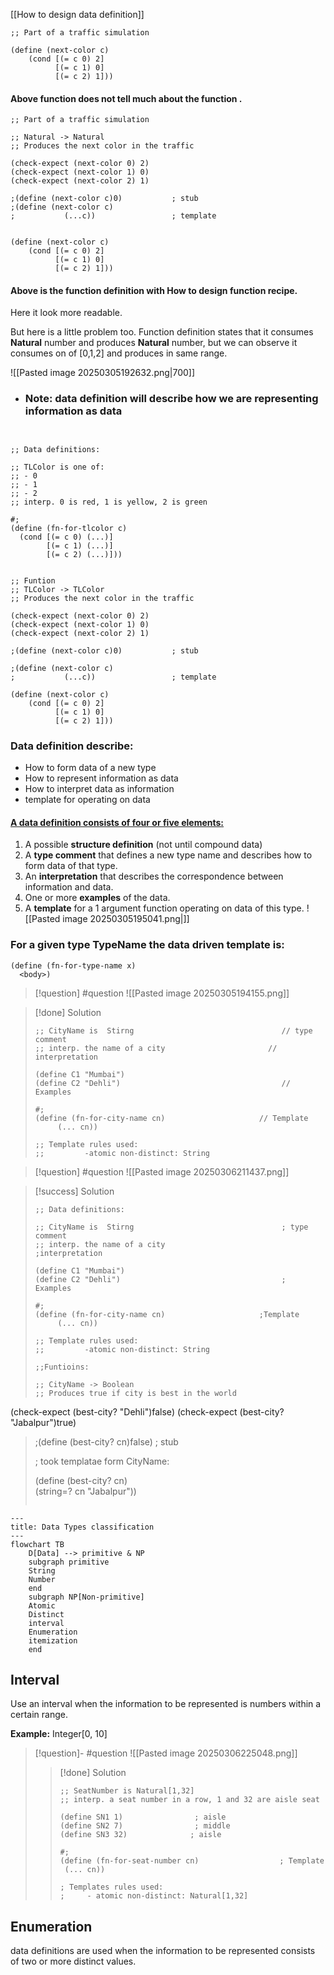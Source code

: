 [[How to design data definition]]

```
;; Part of a traffic simulation

(define (next-color c)
    (cond [(= c 0) 2]
          [(= c 1) 0]
          [(= c 2) 1]))
```

#### Above function does not tell much about the function .

```
;; Part of a traffic simulation

;; Natural -> Natural
;; Produces the next color in the traffic

(check-expect (next-color 0) 2)
(check-expect (next-color 1) 0)
(check-expect (next-color 2) 1)

;(define (next-color c)0)           ; stub
;(define (next-color c)
;           (...c))                 ; template

  
(define (next-color c)
    (cond [(= c 0) 2]
          [(= c 1) 0]
          [(= c 2) 1]))
```

#### Above is the function definition with How to design function recipe.
Here it look more readable.

But here is a little problem too. Function definition states that it consumes **Natural** number  and produces **Natural** number, but we can observe it 
consumes on of [0,1,2] and produces in same range.


![[Pasted image 20250305192632.png|700]]


 - ### Note: data definition will describe how we are representing information as data
```
  

;; Data definitions:

;; TLColor is one of:
;; - 0
;; - 1
;; - 2
;; interp. 0 is red, 1 is yellow, 2 is green

#;
(define (fn-for-tlcolor c)
  (cond [(= c 0) (...)]
        [(= c 1) (...)]
        [(= c 2) (...)]))

  
;; Funtion
;; TLColor -> TLColor
;; Produces the next color in the traffic

(check-expect (next-color 0) 2)
(check-expect (next-color 1) 0)
(check-expect (next-color 2) 1)

;(define (next-color c)0)           ; stub

;(define (next-color c)
;           (...c))                 ; template

(define (next-color c)
    (cond [(= c 0) 2]
          [(= c 1) 0]
          [(= c 2) 1]))
```

### Data definition describe:
- How to form data of a new type
- How to represent information as data
- How to interpret data as information
- template for operating on data

#### [A data definition consists of four or five elements:](https://courses.edx.org/courses/course-v1:UBCx+SPD1x+2T2015/77860a93562d40bda45e452ea064998b/?_gl=1*1qvyjwn*_gcl_au*MjA5MjE3OTMwMC4xNzM0NTIwNzg5*_ga*MTYwOTgwMTkzNS4xNzM0NTIwNzg4*_ga_D3KS4KMDT0*MTc0MTE4Mzc1MS42LjEuMTc0MTE4Mzc1NC41Ny4wLjA.#HtDD)

1. A possible **structure definition** (not until compound data)
2. A **type comment** that defines a new type name and describes how to form data of that type.
3. An **interpretation** that describes the correspondence between information and data.
4. One or more **examples** of the data.
5. A **template** for a 1 argument function operating on data of this type.
![[Pasted image 20250305195041.png|]]

### For a given type TypeName the data driven template is:

```
(define (fn-for-type-name x)
  <body>)
```




>[!question]
>#question
>![[Pasted image 20250305194155.png]]


> [!done] Solution
> ```
> ;; CityName is  Stirng                                 // type comment
> ;; interp. the name of a city                       // interpretation
> 
>(define C1 "Mumbai")
>(define C2 "Dehli")                                    // Examples
>
>#;
>(define (fn-for-city-name cn)                     // Template
>      (... cn))
>
>;; Template rules used: 
>;;         -atomic non-distinct: String 

>[!question]
>#question
>![[Pasted image 20250306211437.png]]

 >[!success] Solution
 >```
 >;; Data definitions: 
 >
 > ;; CityName is  Stirng                                 ; type comment
> ;; interp. the name of a city                        ;interpretation
> 
>(define C1 "Mumbai")
>(define C2 "Dehli")                                    ; Examples
>
>#;
>(define (fn-for-city-name cn)                     ;Template
>      (... cn))
>      
>;; Template rules used: 
>;;         -atomic non-distinct: String 
>
>;;Funtioins:
>
>;; CityName -> Boolean
>;; Produces true if city is best in the world
>
(check-expect (best-city? "Dehli")false)
(check-expect (best-city? "Jabalpur")true)
>
>;(define (best-city? cn)false)                   ; stub
>
>; took templatae form CityName:
>
>(define (best-city? cn)                     
>      (string=? cn "Jabalpur"))
>```


```mermaid
---
title: Data Types classification
---
flowchart TB
    D[Data] --> primitive & NP
    subgraph primitive
	String 
	Number
    end
    subgraph NP[Non-primitive]
    Atomic 
    Distinct 
    interval 
	Enumeration 
	itemization
    end

```



## Interval
Use an interval when the information to be represented is numbers within a certain range. 
		
**Example:**
   Integer[0, 10]

>[!question]-
>#question
>![[Pasted image 20250306225048.png]]
>>[!done] Solution
>>```
>>;; SeatNumber is Natural[1,32]
>>;; interp. a seat number in a row, 1 and 32 are aisle seat
>>
>>(define SN1 1)                ; aisle
>>(define SN2 7)                ; middle
>>(define SN3 32)              ; aisle
>>
>>#;
>>(define (fn-for-seat-number cn)                  ; Template
>>	(... cn))
>>
>>; Templates rules used: 
>>;		- atomic non-distinct: Natural[1,32]
>>```

## Enumeration 
data definitions are used when the information to be represented consists of two or more distinct values.



